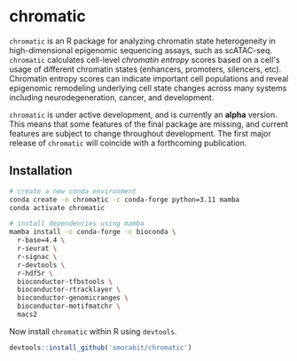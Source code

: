 # chromatic

`chromatic` is an R package for analyzing chromatin state heterogeneity in high-dimensional epigenomic sequencing assays, such as scATAC-seq. `chromatic` calculates cell-level *chromatin entropy* scores based on a cell's usage of different chromatin states (enhancers, promoters, silencers, etc). Chromatin entropy scores can indicate important cell populations and reveal epigenomic remodeling underlying cell state changes across many systems including neurodegeneration, cancer, and development.  

`chromatic` is under active development, and is currently an **alpha** version. This means that some features of the final package are missing, and current features are subject to change throughout development. The first major release of `chromatic` will coincide with a forthcoming publication.

## Installation

```bash
# create a new conda environment
conda create -n chromatic -c conda-forge python=3.11 mamba 
conda activate chromatic

# install dependencies using mamba
mamba install -c conda-forge -c bioconda \
  r-base=4.4 \
  r-seurat \
  r-signac \
  r-devtools \
  r-hdf5r \
  bioconductor-tfbstools \
  bioconductor-rtracklayer \
  bioconductor-genomicranges \
  bioconductor-motifmatchr \ 
  macs2
```

Now install `chromatic` within R using `devtools`.

```r 
devtools::install_github('smorabit/chromatic')
```